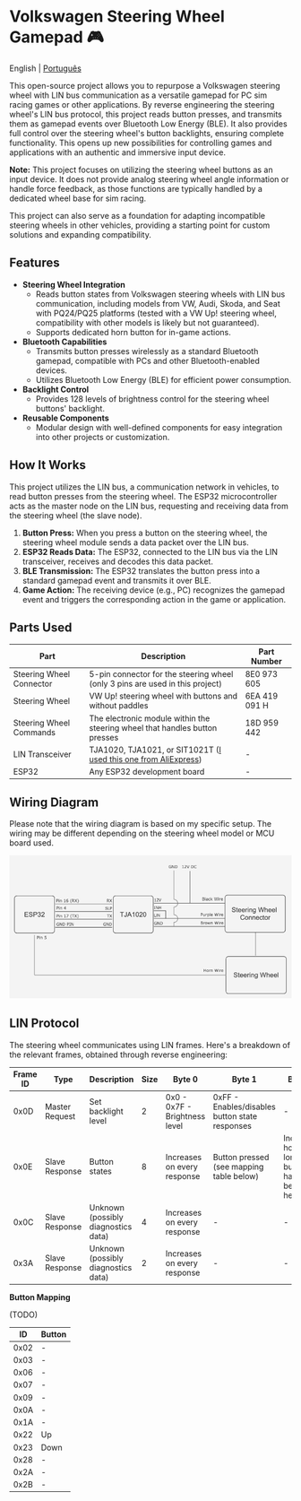 # Volkswagen Steering Wheel Gamepad 🎮

English | [Português](./README-pt.md)

This open-source project allows you to repurpose a Volkswagen steering wheel with LIN bus communication as a versatile gamepad for PC sim racing games or other applications. By reverse engineering the steering wheel's LIN bus protocol, this project reads button presses, and transmits them as gamepad events over Bluetooth Low Energy (BLE). It also provides full control over the steering wheel's button backlights, ensuring complete functionality. This opens up new possibilities for controlling games and applications with an authentic and immersive input device.

**Note:** This project focuses on utilizing the steering wheel buttons as an input device. It does not provide analog steering wheel angle information or handle force feedback, as those functions are typically handled by a dedicated wheel base for sim racing.

This project can also serve as a foundation for adapting incompatible steering wheels in other vehicles, providing a starting point for custom solutions and expanding compatibility.

## Features

*   **Steering Wheel Integration**
    *   Reads button states from Volkswagen steering wheels with LIN bus communication, including models from VW, Audi, Skoda, and Seat with PQ24/PQ25 platforms (tested with a VW Up! steering wheel, compatibility with other models is likely but not guaranteed).
    *   Supports dedicated horn button for in-game actions.
*   **Bluetooth Capabilities**
    *   Transmits button presses wirelessly as a standard Bluetooth gamepad, compatible with PCs and other Bluetooth-enabled devices.
    *   Utilizes Bluetooth Low Energy (BLE) for efficient power consumption.
*   **Backlight Control**
    *   Provides 128 levels of brightness control for the steering wheel buttons' backlight.
*   **Reusable Components**
    *   Modular design with well-defined components for easy integration into other projects or customization.

## How It Works

This project utilizes the LIN bus, a communication network in vehicles, to read button presses from the steering wheel. The ESP32 microcontroller acts as the master node on the LIN bus, requesting and receiving data from the steering wheel (the slave node).

1.  **Button Press:** When you press a button on the steering wheel, the steering wheel module sends a data packet over the LIN bus.
2.  **ESP32 Reads Data:** The ESP32, connected to the LIN bus via the LIN transceiver, receives and decodes this data packet.
3.  **BLE Transmission:** The ESP32 translates the button press into a standard gamepad event and transmits it over BLE.
4.  **Game Action:** The receiving device (e.g., PC) recognizes the gamepad event and triggers the corresponding action in the game or application.

## Parts Used

| Part                    | Description                                                                     | Part Number |
|-------------------------|---------------------------------------------------------------------------------|-------------|
| Steering Wheel Connector | 5-pin connector for the steering wheel (only 3 pins are used in this project) | 8E0 973 605 |
| Steering Wheel          | VW Up! steering wheel with buttons and without paddles                            | 6EA 419 091 H |
| Steering Wheel Commands | The electronic module within the steering wheel that handles button presses     | 18D 959 442 |
| LIN Transceiver         | TJA1020, TJA1021, or SIT1021T ([I used this one from AliExpress](https://pt.aliexpress.com/item/1005006348508612.html))                                                 | -            |
| ESP32                   | Any ESP32 development board                                    | -            |

## Wiring Diagram
Please note that the wiring diagram is based on my specific setup. The wiring may be different depending on the steering wheel model or MCU board used.

![Wiring Diagram](./wiring.png)

## LIN Protocol

The steering wheel communicates using LIN frames. Here's a breakdown of the relevant frames, obtained through reverse engineering:

| Frame ID | Type             | Description                          | Size | Byte 0                                     | Byte 1                                 | Byte 5                                         |
|----------|------------------|--------------------------------------|------|------------------------------------------|-----------------------------------------|-------------------------------------------------|
| 0x0D     | Master Request  | Set backlight level                  | 2    | 0x0 - 0x7F - Brightness level           | 0xFF - Enables/disables button state responses | -                                                |
| 0x0E     | Slave Response | Button states                        | 8    | Increases on every response             | Button pressed (see mapping table below) | Indicates how long the button has been held     |
| 0x0C     | Slave Response | Unknown (possibly diagnostics data) | 4    | Increases on every response             | -                                        | -                                                |
| 0x3A     | Slave Response | Unknown (possibly diagnostics data) | 2    | Increases on every response             | -                                        | -                                                |

**Button Mapping**

(TODO)

| ID   | Button          |
|------|-----------------|
| 0x02 | -       |
| 0x03 | -     |
| 0x06 | -      |
| 0x07 | -  |
| 0x09 | -    |
| 0x0A | -  |
| 0x1A | -   |
| 0x22 | Up              |
| 0x23 | Down            |
| 0x28 | -       |
| 0x2A | -            |
| 0x2B |-            |
